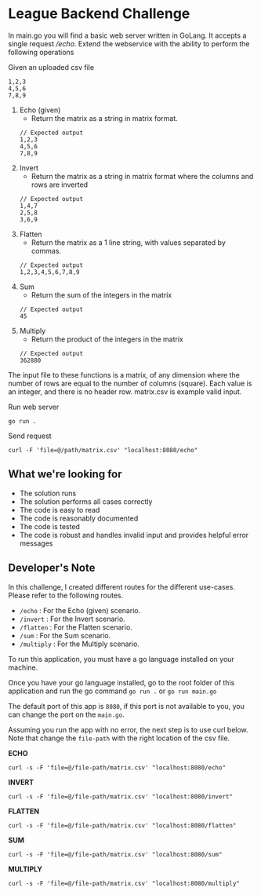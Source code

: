 # League Backend Challenge

In main.go you will find a basic web server written in GoLang. It accepts a single request _/echo_. Extend the webservice with the ability to perform the following operations

Given an uploaded csv file
```
1,2,3
4,5,6
7,8,9
```

1. Echo (given)
    - Return the matrix as a string in matrix format.
    ```
    // Expected output
    1,2,3
    4,5,6
    7,8,9
    ```
2. Invert
    - Return the matrix as a string in matrix format where the columns and rows are inverted
    ```
    // Expected output
    1,4,7
    2,5,8
    3,6,9
    ```
3. Flatten
    - Return the matrix as a 1 line string, with values separated by commas.
    ```
    // Expected output
    1,2,3,4,5,6,7,8,9
    ```
4. Sum
    - Return the sum of the integers in the matrix
    ```
    // Expected output
    45
    ```
5. Multiply
    - Return the product of the integers in the matrix
    ```
    // Expected output
    362880
    ```

The input file to these functions is a matrix, of any dimension where the number of rows are equal to the number of columns (square). Each value is an integer, and there is no header row. matrix.csv is example valid input.  

Run web server
```
go run .
```

Send request
```
curl -F 'file=@/path/matrix.csv' "localhost:8080/echo"
```

## What we're looking for

- The solution runs
- The solution performs all cases correctly
- The code is easy to read
- The code is reasonably documented
- The code is tested
- The code is robust and handles invalid input and provides helpful error messages

## Developer's Note
In this challenge, I created different routes for the different use-cases. Please refer to the following routes.

- `/echo` : For the Echo (given) scenario.
- `/invert` : For the Invert scenario.
- `/flatten` : For the Flatten scenario.
- `/sum` : For the Sum scenario.
- `/multiply` : For the Multiply scenario.

To run this application, you must have a go language installed on your machine.

Once you have your go language installed, go to the root folder of this application and run the go command `go run .` or `go run main.go`

The default port of this app is `8080`, if this port is not available to you, you can change the port on the `main.go`.

Assuming you run the app with no error, the next step is to use curl below. Note that change the `file-path` with the right location of the csv file.

**ECHO**
```
curl -s -F 'file=@/file-path/matrix.csv' "localhost:8080/echo"
```

**INVERT**
```
curl -s -F 'file=@/file-path/matrix.csv' "localhost:8080/invert"
```

**FLATTEN**
```
curl -s -F 'file=@/file-path/matrix.csv' "localhost:8080/flatten"
```

**SUM**
```
curl -s -F 'file=@/file-path/matrix.csv' "localhost:8080/sum"
```

**MULTIPLY**
```
curl -s -F 'file=@/file-path/matrix.csv' "localhost:8080/multiply"
```